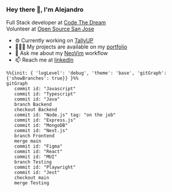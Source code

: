 ### Hey there 👋, I'm Alejandro

Full Stack developer at [Code The Dream](https://codethedream.org) <br>
Volunteer at [Open Source San Jose](https://opensourcesanjose.org/)

- ⚙️ Currently working on [TallyUP](https://github.com/codeforsanjose/TallyUp/tree/main) 
- 👨🏽‍💻  My projects are available on my [portfolio](https://alejandropatino.io)
- 💬 Ask me about my [NeoVim](https://github.com/Alejandro-Patino-Camargo/nvim-config) workflow
- 📫 Reach me at [linkedIn](https://www.linkedin.com/in/alejandropatinoc)

``` mermaid
%%{init: { 'logLevel': 'debug', 'theme': 'base', 'gitGraph': {'showBranches': true}} }%%
gitGraph
   commit id: "Javascript"
   commit id: "Typescript"
   commit id: "Java"
   branch Backend
   checkout Backend
   commit id: "Node.js" tag: "on the job"
   commit id: "Express.js"
   commit id: "MongoDB"
   commit id: "Next.js"
   branch Frontend
   merge main
   commit id: "Figma"
   commit id: "React"
   commit id: "MUI"
   branch Testing
   commit id: "Playwright"
   commit id: "Jest"
   checkout main
   merge Testing
```

